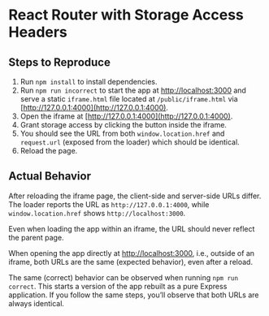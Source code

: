 # React Router with Storage Access Headers

## Steps to Reproduce

1. Run `npm install` to install dependencies.
2. Run `npm run incorrect` to start the app at [http://localhost:3000](http://localhost:3000) and serve a static `iframe.html` file located at `/public/iframe.html` via [http://127.0.0.1:4000](http://127.0.0.1:4000).
3. Open the iframe at [http://127.0.0.1:4000](http://127.0.0.1:4000).
4. Grant storage access by clicking the button inside the iframe.
5. You should see the URL from both `window.location.href` and `request.url` (exposed from the loader) which should be identical.
6. Reload the page.

## Actual Behavior

After reloading the iframe page, the client-side and server-side URLs differ.
The loader reports the URL as `http://127.0.0.1:4000`, while `window.location.href` shows `http://localhost:3000`.

Even when loading the app within an iframe, the URL should never reflect the parent page.

When opening the app directly at [http://localhost:3000](http://localhost:3000), i.e., outside of an iframe, both URLs are the same (expected behavior), even after a reload.

The same (correct) behavior can be observed when running `npm run correct`.
This starts a version of the app rebuilt as a pure Express application.
If you follow the same steps, you’ll observe that both URLs are always identical.
